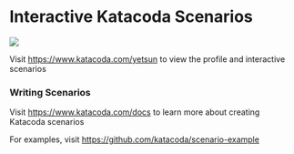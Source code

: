 # Interactive Katacoda Scenarios

[![](http://shields.katacoda.com/katacoda/yetsun/count.svg)](https://www.katacoda.com/yetsun "Get your profile on Katacoda.com")

Visit https://www.katacoda.com/yetsun to view the profile and interactive scenarios

### Writing Scenarios
Visit https://www.katacoda.com/docs to learn more about creating Katacoda scenarios

For examples, visit https://github.com/katacoda/scenario-example
